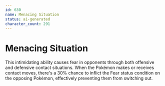 ```yaml
---
id: 630
name: Menacing Situation
status: ai-generated
character_count: 291
---
```


# Menacing Situation

This intimidating ability causes fear in opponents through both offensive and defensive contact situations. When the Pokémon makes or receives contact moves, there's a 30% chance to inflict the Fear status condition on the opposing Pokémon, effectively preventing them from switching out.